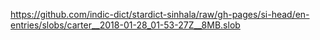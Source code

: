https://github.com/indic-dict/stardict-sinhala/raw/gh-pages/si-head/en-entries/slobs/carter__2018-01-28_01-53-27Z__8MB.slob  
